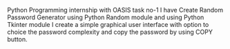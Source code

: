 Python Programming internship  with OASIS task no-1 I have Create Random Password Generator using Python Random module and using Python Tkinter module I create a simple graphical user interface with option to choice the password complexity and copy the password by using COPY button.
